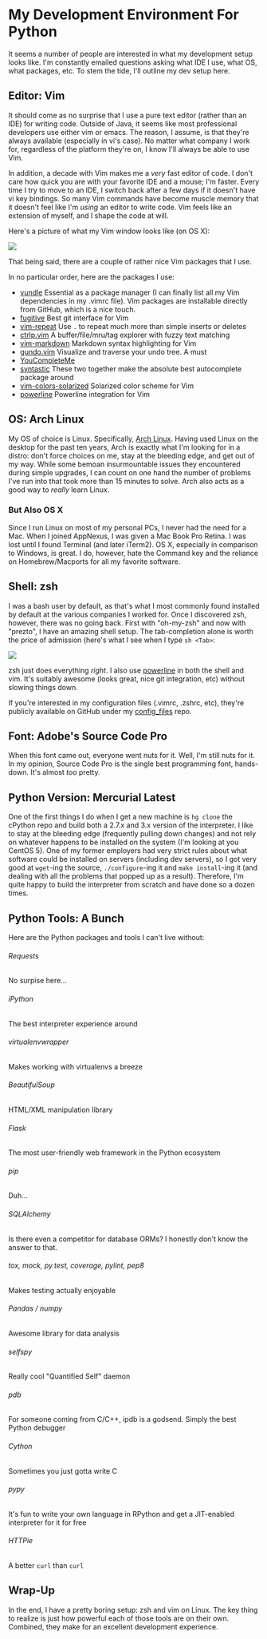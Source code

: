 # My Development Environment For Python

It seems a number of people are interested in what my development setup looks
like. I'm constantly emailed questions asking what IDE I use, what OS, what
packages, etc. To stem the tide, I'll outline my dev setup here.

<!--more-->

## Editor: Vim

It should come as no surprise that I use a pure text editor (rather than an IDE)
for writing code. Outside of Java, it seems like most professional developers
use either vim or emacs. The reason, I assume, is that they're always available
(especially in vi's case). No matter what company I work for, regardless of the
platform they're on, I know I'll always be able to use Vim.

In addition, a decade with Vim makes me a *very* fast editor of code. I don't
care how quick you are with your favorite IDE and a mouse; I'm faster. Every
time I try to move to an IDE, I switch back after a few days if it doesn't have
vi key bindings. So many Vim commands have become muscle memory that it doesn't
feel like I'm *using* an editor to write code. Vim feels like an extension of
myself, and I shape the code at will.

Here's a picture of what my Vim window looks like (on OS X):


<img src="http://www.jeffknupp.com/images/vim.jpg">

That being said, there are a couple of rather nice Vim packages that I use.

In no particular order, here are the packages I use:

* [vundle](http://www.github.com/gmarik/vundle)
    Essential as a package manager (I can finally list all my Vim dependencies in my .vimrc file). Vim packages are installable directly from GitHub, which is a nice touch. 
* [fugitive](http://www.github.com/tpope/vim-fugitive)
    Best git interface for Vim
* [vim-repeat](http://www.github.com/tpope/vim-repeat)
    Use `.` to repeat much more than simple inserts or deletes
* [ctrlp.vim](http://www.github.com/kien/ctrlp.vim)
    A buffer/file/mru/tag explorer with fuzzy text matching
* [vim-markdown](http://www.github.com/plasticboy/vim-markdown)
    Markdown syntax highlighting for Vim
* [gundo.vim](http://www.github.com/sjl/gundo.vim)
    Visualize and traverse your undo tree. A must
* [YouCompleteMe](http://www.github.com/Valloric/YouCompleteMe)
* [syntastic](http://www.github.com/scrooloose/syntastic)
    These two together make the absolute best autocomplete package around
* [vim-colors-solarized](http://www.github.com/altercation/vim-colors-solarized)
    Solarized color scheme for Vim
* [powerline](https://github.com/Lokaltog/powerline)
    Powerline integration for Vim

## OS: Arch Linux

My OS of choice is Linux. Specifically, [Arch Linux](http://www.archlinux.org). Having used Linux on the desktop for the past ten years, Arch is exactly what I'm looking for in a distro: don't force choices on me, stay at the bleeding edge, and get out of my way. While some bemoan insurmountable issues they encountered during simple upgrades, I can count on one hand the number of problems I've run into that took more than 15 minutes to solve. Arch also acts as a good way to *really* learn Linux.

### But Also OS X

Since I run Linux on most of my personal PCs, I never had the need for a Mac.
When I joined AppNexus, I was given a Mac Book Pro Retina. I was lost until I
found Terminal (and later iTerm2). OS X, especially in comparison to Windows, is
great. I do, however, hate the Command key and the reliance on Homebrew/Macports
for all my favorite software.

## Shell: zsh

I was a bash user by default, as that's what I most commonly found installed by
default at the various companies I worked for. Once I discovered zsh, however,
there was no going back. First with "oh-my-zsh" and now with "prezto", I have an
amazing shell setup. The tab-completion alone is worth the price of admission
(here's what I see when I type `sh <Tab>`:

<img src="http://www.jeffknupp.com/images/shell.jpg">

zsh just does everything *right*. I also use [powerline](https://github.com/Lokaltog/powerline) in both the shell and vim. It's suitably awesome (looks great, nice git integration, etc) without slowing things down.

If you're interested in my configuration files (.vimrc, .zshrc, etc), they're publicly available on
GitHub under my [config_files](http://www.github.com/jeffknupp/config_files)
repo.

## Font: Adobe's Source Code Pro

When this font came out, everyone went nuts for it. Well, I'm still nuts for it.
In my opinion, Source Code Pro is the single best programming font, hands-down.
It's almost *too* pretty.

## Python Version: Mercurial Latest

One of the first things I do when I get a new machine is `hg clone` the cPython
repo and build both a 2.7.x and 3.x version of the interpreter. I like to stay
at the bleeding edge (frequently pulling down changes) and not rely on whatever
happens to be installed on the system (I'm looking at you CentOS 5). One of my
former employers had very strict rules about what software could be installed on
servers (including dev servers), so I got very good at `wget`-ing the source,
`./configure`-ing it and `make install`-ing it (and dealing with all the
problems that popped up as a result). Therefore, I'm quite happy to build the
interpreter from scratch and have done so a dozen times.

## Python Tools: A Bunch

Here are the Python packages and tools I can't live without:

###### Requests

No surpise here...

###### iPython

The best interpreter experience around

###### virtualenvwrapper

Makes working with virtualenvs a breeze

###### BeautifulSoup

HTML/XML manipulation library

###### Flask

The most user-friendly web framework in the Python ecosystem

###### pip

Duh...

###### SQLAlchemy

Is there even a competitor for database ORMs? I honestly don't know the answer
to that.

###### tox, mock, py.test, coverage, pylint, pep8

Makes testing actually enjoyable

###### Pandas / numpy

Awesome library for data analysis 

###### selfspy

Really cool "Quantified Self" daemon

###### pdb

For someone coming from C/C++, ipdb is a godsend. Simply the best Python
debugger

###### Cython

Sometimes you just gotta write C

###### pypy

It's fun to write your own language in RPython and get a JIT-enabled interpreter
for it for free

###### HTTPie

A better `curl` than `curl`

## Wrap-Up

In the end, I have a pretty boring setup: zsh and vim on Linux. The key thing to
realize is just how powerful each of those tools are on their own. Combined,
they make for an excellent development experience.
